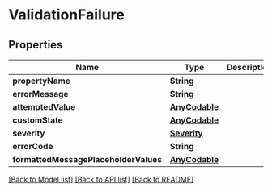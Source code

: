 # ValidationFailure

## Properties
Name | Type | Description | Notes
------------ | ------------- | ------------- | -------------
**propertyName** | **String** |  | [optional] 
**errorMessage** | **String** |  | [optional] 
**attemptedValue** | [**AnyCodable**](.md) |  | [optional] 
**customState** | [**AnyCodable**](.md) |  | [optional] 
**severity** | [**Severity**](Severity.md) |  | [optional] 
**errorCode** | **String** |  | [optional] 
**formattedMessagePlaceholderValues** | [**AnyCodable**](.md) |  | [optional] 

[[Back to Model list]](../README.md#models) [[Back to API list]](../README.md#api-endpoints) [[Back to README]](../README.md)


